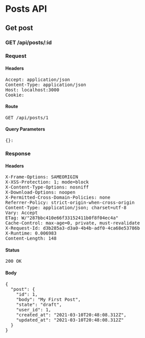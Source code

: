 # Posts API

## Get post

### GET /api/posts/:id
### Request

#### Headers

<pre>Accept: application/json
Content-Type: application/json
Host: localhost:3000
Cookie: </pre>

#### Route

<pre>GET /api/posts/1</pre>

#### Query Parameters

<pre>{}: </pre>

### Response

#### Headers

<pre>X-Frame-Options: SAMEORIGIN
X-XSS-Protection: 1; mode=block
X-Content-Type-Options: nosniff
X-Download-Options: noopen
X-Permitted-Cross-Domain-Policies: none
Referrer-Policy: strict-origin-when-cross-origin
Content-Type: application/json; charset=utf-8
Vary: Accept
ETag: W/&quot;287bbc410e66f33152411b0f8f04ec4a&quot;
Cache-Control: max-age=0, private, must-revalidate
X-Request-Id: d3b285a3-d3a0-4b4b-adf0-4ca68e53786b
X-Runtime: 0.006983
Content-Length: 148</pre>

#### Status

<pre>200 OK</pre>

#### Body

<pre>{
  "post": {
    "id": 1,
    "body": "My First Post",
    "state": "draft",
    "user_id": 1,
    "created_at": "2021-03-10T20:48:08.312Z",
    "updated_at": "2021-03-10T20:48:08.312Z"
  }
}</pre>
